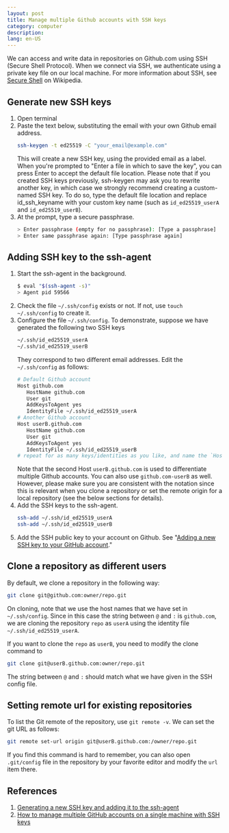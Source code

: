 ```yaml
---
layout: post
title: Manage multiple Github accounts with SSH keys
category: computer
description: 
lang: en-US
---
```


We can access and write data in repositories on Github.com using SSH (Secure Shell Protocol). When we connect via SSH, we authenticate using a private key file on our local machine. For more information about SSH, see [Secure Shell](https://en.wikipedia.org/wiki/Secure_Shell) on Wikipedia.

## Generate new SSH keys

1. Open terminal
2. Paste the text below, substituting the email with your own Github email address.
   ```sh
   ssh-keygen -t ed25519 -C "your_email@example.com"
   ```
   This will create a new SSH key, using the provided email as a label. When you're prompted to "Enter a file in which to save the key", you can press Enter to accept the default file location. Please note that if you created SSH keys previously, ssh-keygen may ask you to rewrite another key, in which case we strongly recommend creating a custom-named SSH key. To do so, type the default file location and replace id_ssh_keyname with your custom key name (such as `id_ed25519_userA` and `id_ed25519_userB`).
3. At the prompt, type a secure passphrase.
   ```sh
   > Enter passphrase (empty for no passphrase): [Type a passphrase]
   > Enter same passphrase again: [Type passphrase again]
   ```


## Adding SSH key to the ssh-agent

1. Start the ssh-agent in the background.
   ```sh
   $ eval "$(ssh-agent -s)"
   > Agent pid 59566
   ```
2. Check the file `~/.ssh/config` exists or not. If not, use `touch ~/.ssh/config` to create it.
3. Configure the file `~/.ssh/config`. To demonstrate, suppose we have generated the following two SSH keys
   ```sh
   ~/.ssh/id_ed25519_userA
   ~/.ssh/id_ed25519_userB
   ```
   They correspond to two different email addresses. Edit the `~/.ssh/config` as follows:
   ```sh
   # Default Github account
   Host github.com
      HostName github.com
      User git
      AddKeysToAgent yes
      IdentityFile ~/.ssh/id_ed25519_userA
   # Another Github account
   Host userB.github.com
      HostName github.com
      User git
      AddKeysToAgent yes
      IdentityFile ~/.ssh/id_ed25519_userB
   # repeat for as many keys/identities as you like, and name the `Host` and key files whatever works best for you
   ```
   Note that the second Host `userB.github.com` is used to differentiate multiple Github accounts. You can also use `github.com-userB` as well. However, please make sure you are consistent with the notation since this is relevant when you clone a repository or set the remote origin for a local repository (see the below sections for details).
4. Add the SSH keys to the ssh-agent.
   ```sh
   ssh-add ~/.ssh/id_ed25519_userA
   ssh-add ~/.ssh/id_ed25519_userB
   ```
5. Add the SSH public key to your account on Github. See "[Adding a new SSH key to your GitHub account](https://docs.github.com/en/authentication/connecting-to-github-with-ssh/adding-a-new-ssh-key-to-your-github-account)."

## Clone a repository as different users

By default, we clone a repository in the following way:
```bash
git clone git@github.com:owner/repo.git
```
On cloning, note that we use the host names that we have set in `~/.ssh/config`. Since in this case the string between `@` and `:` is `github.com`, we are cloning the repository `repo` as `userA` using the identity file `~/.ssh/id_ed25519_userA`.

If you want to clone the `repo` as `userB`, you need to modify the clone command to
```sh
git clone git@userB.github.com:owner/repo.git
```
The string between `@` and `:` should match what we have given in the SSH config file.

## Setting remote url for existing repositories

To list the Git remote of the repository, use `git remote -v`. We can set the git URL as follows:

```sh
git remote set-url origin git@userB.github.com:/owner/repo.git
```
If you find this command is hard to remember, you can also open `.git/config` file in the repository by your favorite editor and modify the `url` item there.

## References

1. [Generating a new SSH key and adding it to the ssh-agent](https://docs.github.com/en/authentication/connecting-to-github-with-ssh/generating-a-new-ssh-key-and-adding-it-to-the-ssh-agent)
2. [How to manage multiple GitHub accounts on a single machine with SSH keys](https://www.freecodecamp.org/news/manage-multiple-github-accounts-the-ssh-way-2dadc30ccaca)